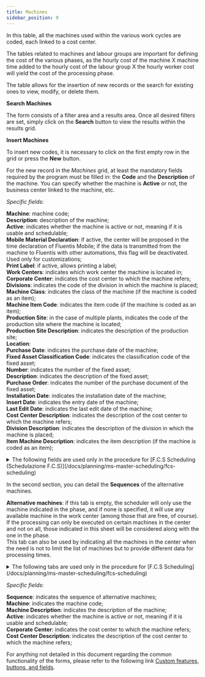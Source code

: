 ```yaml
---
title: Machines 
sidebar_position: 9
---
```


In this table, all the machines used within the various work cycles are coded, each linked to a cost center.

The tables related to machines and labour groups are important for defining the cost of the various phases, as the hourly cost of the machine X machine time added to the hourly cost of the labour group X the hourly worker cost will yield the cost of the processing phase.

The table allows for the insertion of new records or the search for existing ones to view, modify, or delete them.

**Search Machines**

The form consists of a filter area and a results area. Once all desired filters are set, simply click on the **Search** button to view the results within the results grid.

**Insert Machines**

To insert new codes, it is necessary to click on the first empty row in the grid or press the **New** button.

For the new record in the *Machines* grid, at least the mandatory fields required by the program must be filled in: the **Code** and the **Description** of the machine. You can specify whether the machine is **Active** or not, the business center linked to the machine, etc.

*Specific fields*: 

**Machine**: machine code;  
**Description**: description of the machine;  
**Active**: indicates whether the machine is active or not, meaning if it is usable and schedulable;  
**Mobile Material Declaration**: if active, the center will be proposed in the time declaration of Fluentis Mobile; if the data is transmitted from the machine to Fluentis with other automations, this flag will be deactivated. Used only for customizations;  
**Print Label**: if active, allows printing a label;  
**Work Centers**: indicates which work center the machine is located in;  
**Corporate Center**: indicates the cost center to which the machine refers;  
**Divisions**: indicates the code of the division in which the machine is placed;  
**Machine Class**: indicates the class of the machine (if the machine is coded as an item);  
**Machine Item Code**: indicates the item code (if the machine is coded as an item);  
**Production Site**: in the case of multiple plants, indicates the code of the production site where the machine is located;  
**Production Site Description**: indicates the description of the production site;  
**Location**:           
**Purchase Date**: indicates the purchase date of the machine;  
**Fixed Asset Classification Code**: indicates the classification code of the fixed asset;  
**Number**: indicates the number of the fixed asset;  
**Description**: indicates the description of the fixed asset;  
**Purchase Order**: indicates the number of the purchase document of the fixed asset;  
**Installation Date**: indicates the installation date of the machine;  
**Insert Date**: indicates the entry date of the machine;  
**Last Edit Date**: indicates the last edit date of the machine;  
**Cost Center Description**: indicates the description of the cost center to which the machine refers;  
**Division Description**: indicates the description of the division in which the machine is placed;  
**Item Machine Description**: indicates the item description (if the machine is coded as an item);  

<details>
<summary> The following fields are used only in the procedure for [F.C.S Scheduling (Schedulazione F.C.S)](/docs/planning/ms-master-scheduling/fcs-scheduling) </summary>

**Working Shift**: choose the standard working shift of the machine (if you choose a shift that is larger than that of the corresponding work center, the latter will still prevail). With the exception of workers, for all other resources if there is a break in the shift it will be ignored. Only workers have a physical and legal need for a break. If the machine requires the presence of an operator, it will be forced to respect the operator's work break, so the hours that can actually be worked are limited by the operator. 
For example, if the operator's working shift is 08:00 - 12:00, 13:00 -17:00, the machine will not produce during the break, even if a shift without a break has been set for it, starting at 08:00 and ending at 17:00. The difference between setting a shift with or without a break for the machine is only in the capacity shown in the relative load histogram. In the example given, if you set a shift without a break, the histogram will show a capacity of 9 hours, but the machine will never work more than 8, because its theoretical capacity is 9 hours, but in practice it would never be able to work more than 8 hours. If you set a shift equal to that of the worker, the capacity shown on the histogram is 8 hours.       
**Working Shift Description**: indicates the description of the working shift;               
**% Efficiency**: the work time on the phase is increased or decreased based on the value of this field. For example, if it is 50%, the processing time on the machine will be double compared to what is indicated on the phase. It helps to account for the varying productivity of machines in the same center, but the same objective can be achieved using alternative machines on the phase, indicating the respective processing times;      
**% Setup Labor**: indicates the percentage of the worker's time absorbed during setup. If less than 100%, the worker can work on multiple machines simultaneously;         
**% Processing Labor**: indicates the percentage of the worker's time absorbed during production. If less than 100%, the worker can work on multiple machines simultaneously;          
**Setup Rule**: setup rule applicable to the machine (for phases with setup attributes). See the corresponding form to understand how to set the rule. This field should be used if the setup time for the machine is not negligible, and if it can vary greatly based on the change in configuration, between previous processing and subsequent processing. The scheduler can create an optimal work sequence only if it is given the ability to accurately calculate setup time, through the definition of setup attributes. Setup time is one of the elements that determine the optimal sequence, but it is generally not the only one. This time is multiplied by the hourly cost of the machine, leading to the calculation of the setup cost of a task. Through some scheduling parameters, a cost due to anticipating a job, and one due to delaying it, is calculated. An optimal sequence cannot be achieved if some tasks are either too anticipated or too delayed to reduce setup time. Thus, the optimal sequence is a compromise between the need to reduce setup time to increase machine productivity and the need not to increase work in process and not to create excessive delays in processing;         
**Grouping Rule**: grouping rule applicable (the phases must have a grouping code). See the corresponding form to understand how to set it. If a machine has a grouping rule, the relevant processes will be executed not individually but in groups having the same grouping code. The machine will be operated in sequential work sessions, in each of which only phases with the same grouping code will be treated together. In order to maximize the productivity of the machine, the scheduler will attempt to start a work session only if the phases of a grouping exceed the minimum filling limit of the machine, as established in the grouping rule, unless there is at least one phase in the group that has waited for a time exceeding the maximum allowed in the corresponding scheduling parameter. If the filling given by phases with the same grouping code surpasses the maximum limit set in the grouping rule, multiple work sessions will be created, each with its own task, seeking each time the combination of phases that maximizes the filling of the machine. This operating logic is partially modified if the machine also has a setup rule. In fact, the sequence of work sessions generated by the scheduler will attempt to optimize the machine's productivity, considering not only its filling but also the time lost in the associated setup. The productivity of a group of phases with the same grouping code is calculated by considering the total processing time (number of sessions times the duration of a session plus setup time) and the total volume of work done in that time. When there are multiple groups to choose from, the scheduler always selects the one with the highest productivity, unless there is a process in the group that has exceeded the maximum waiting time established in the corresponding scheduling parameter;          
**Scheduling setup hour cost**: scheduling setup hour cost (used to determine the sequence of operations on machines with a setup rule). This value is multiplied by the setup time calculated through the setup rule, in order to calculate the total cost of setup, which is one of the three costs considered to determine the optimal processing sequence.
**Background color**: indicates the background color used in the machine Gantt for this machine; (currently not yet implemented)       
**Text color**: indicates the text color used in the machine Gantt for this machine; (currently not yet implemented) 

</details>

In the second section, you can detail the **Sequences** of the alternative machines.

**Alternative machines**: if this tab is empty, the scheduler will only use the machine indicated in the phase, and if none is specified, it will use any available machine in the work center (among those that are free, of course). If the processing can only be executed on certain machines in the center and not on all, those indicated in this sheet will be considered along with the one in the phase.  
This tab can also be used by indicating all the machines in the center when the need is not to limit the list of machines but to provide different data for processing times.

<details>
<summary> The following tabs are used only in the procedure for [F.C.S Scheduling](/docs/planning/ms-master-scheduling/fcs-scheduling) </summary>

**Setup Properties**: this tab allows you to define which setup properties should be considered for the machine, the coefficients to be applied for numerical attributes, setup and dismantling times if not numerical, or the eventual need to calculate transition values through the setup matrix.

**Initial Configuration**: this tab allows you to define the starting simulation values of the setup attributes (if at the time of importing the factory status the machine is not working, it is not possible to derive the values of the setup attributes from the phase in progress).

**Matrices**: this tab allows you to define the times to move from one value to another of a setup attribute when these depend on the combinations of previous and subsequent states (typical, for example, in the case of painting lines, or allergenic sequences in the food industry).
</details>

</details>

*Specific fields*:  

**Sequence**: indicates the sequence of alternative machines;  
**Machine**: indicates the machine code;  
**Machine Description**: indicates the description of the machine;  
**Active**: indicates whether the machine is active or not, meaning if it is usable and schedulable;  
**Corporate Center**: indicates the cost center to which the machine refers;  
**Cost Center Description**: indicates the description of the cost center to which the machine refers;   


For anything not detailed in this document regarding the common functionality of the forms, please refer to the following link [Custom features, buttons, and fields](/docs/guide/common).